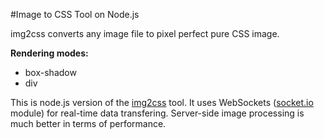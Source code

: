 #Image to CSS Tool on Node.js

img2css converts any image file to pixel perfect pure CSS image.

**Rendering modes:**
- box-shadow
- div

This is node.js version of the [img2css](https://github.com/roman01la/img2css) tool. It uses WebSockets ([socket.io](http://socket.io/) module) for real-time data transfering. Server-side image processing is much better in terms of performance.